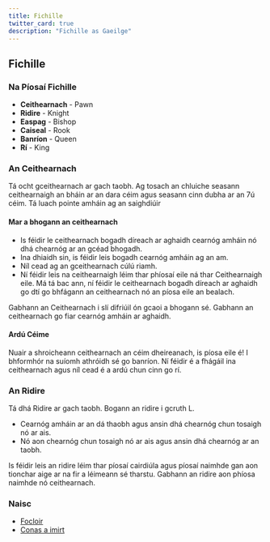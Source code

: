 ```yaml
---
title: Fichille
twitter_card: true
description: "Fichille as Gaeilge"
---
```


## Fichille

### Na Píosaí Fichille

* **Ceithearnach** - Pawn
* **Ridire** - Knight
* **Easpag** - Bishop
* **Caiseal** - Rook
* **Banríon** - Queen
* **Rí** - King

### An Ceithearnach 
 
Tá ocht gceithearnach ar gach taobh. Ag tosach an chluiche seasann ceithearnaigh an bháin ar an dara céim agus seasann cinn dubha ar an 7ú céim. Tá luach pointe amháin ag an saighdiúir
 
#### Mar a bhogann an ceithearnach
* Is féidir le ceithearnach bogadh díreach ar aghaidh cearnóg amháin nó dhá chearnóg ar an gcéad bhogadh. 
* Ina dhiaidh sin, is féidir leis bogadh cearnóg amháin ag an am. 
* Níl cead ag an gceithearnach cúlú riamh. 
* Ní féidir leis na ceithearnaigh léim thar phíosaí eile ná thar Ceithearnaigh eile. Má tá bac ann, ní féidir le ceithearnach bogadh díreach ar aghaidh go dtí go bhfágann an ceithearnach nó an píosa eile an bealach.  

Gabhann an Ceithearnach i slí difriúil ón gcaoi a bhogann sé. Gabhann an ceithearnach go fiar cearnóg amháin ar aghaidh.

#### Ardú Céime
Nuair a shroicheann ceithearnach an céim dheireanach, is píosa eile é! I bhformhór na suíomh athróidh sé go banríon.
Ní féidir é a fhágáil ina ceithearnach agus níl cead é a ardú chun cinn go rí. 

### An Ridire

Tá dhá Ridire ar gach taobh. Bogann an ridire i gcruth L. 
- Cearnóg amháin ar an dá thaobh agus ansin dhá chearnóg chun tosaigh nó ar ais. 
- Nó aon chearnóg chun tosaigh nó ar ais agus ansin dhá chearnóg ar an taobh.

Is féidir leis an ridire léim thar píosaí cairdiúla agus píosaí naimhde gan aon tionchar aige ar na fir a léimeann sé tharstu. 
Gabhann an ridire aon phíosa naimhde nó ceithearnach.

### Naisc
* [Focloir](https://www.icu.ie/downloads/188)
* [Conas a imirt](https://www.icu.ie/downloads/189)
